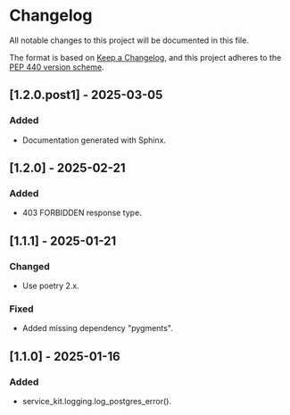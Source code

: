 # Changelog
All notable changes to this project will be documented in this
file.

The format is based on [Keep a
Changelog](https://keepachangelog.com/en/1.0.0/), and this project adheres to
the [PEP 440 version scheme](https://peps.python.org/pep-0440/#version-scheme).

## [1.2.0.post1] - 2025-03-05
### Added
- Documentation generated with Sphinx.

## [1.2.0] - 2025-02-21
### Added
- 403 FORBIDDEN response type.


## [1.1.1] - 2025-01-21
### Changed
- Use poetry 2.x.

### Fixed
- Added missing dependency "pygments".


## [1.1.0] - 2025-01-16
### Added
- service\_kit.logging.log\_postgres\_error().
